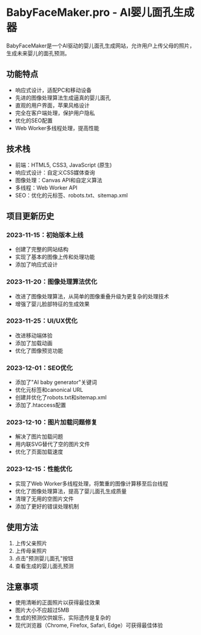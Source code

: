 # BabyFaceMaker.pro - AI婴儿面孔生成器

BabyFaceMaker是一个AI驱动的婴儿面孔生成网站，允许用户上传父母的照片，生成未来婴儿的面孔预测。

## 功能特点

- 响应式设计，适配PC和移动设备
- 先进的图像处理算法生成逼真的婴儿面孔
- 直观的用户界面，苹果风格设计
- 完全在客户端处理，保护用户隐私
- 优化的SEO配置
- Web Worker多线程处理，提高性能

## 技术栈

- 前端：HTML5, CSS3, JavaScript (原生)
- 响应式设计：自定义CSS媒体查询
- 图像处理：Canvas API和自定义算法
- 多线程：Web Worker API
- SEO：优化的元标签、robots.txt、sitemap.xml

## 项目更新历史

### 2023-11-15：初始版本上线
- 创建了完整的网站结构
- 实现了基本的图像上传和处理功能
- 添加了响应式设计

### 2023-11-20：图像处理算法优化
- 改进了图像处理算法，从简单的图像重叠升级为更复杂的处理技术
- 增强了婴儿脸部特征的生成效果

### 2023-11-25：UI/UX优化
- 改进移动端体验
- 添加了加载动画
- 优化了图像预览功能

### 2023-12-01：SEO优化
- 添加了"AI baby generator"关键词
- 优化元标签和canonical URL
- 创建并优化了robots.txt和sitemap.xml
- 添加了.htaccess配置

### 2023-12-10：图片加载问题修复
- 解决了图片加载问题
- 用内联SVG替代了空的图片文件
- 优化了页面加载速度

### 2023-12-15：性能优化
- 实现了Web Worker多线程处理，将繁重的图像计算移至后台线程
- 优化了图像处理算法，提高了婴儿面孔生成质量
- 清理了无用的空图片文件
- 添加了更好的错误处理机制

## 使用方法

1. 上传父亲照片
2. 上传母亲照片
3. 点击"预测婴儿面孔"按钮
4. 查看生成的婴儿面孔预测

## 注意事项

- 使用清晰的正面照片以获得最佳效果
- 图片大小不应超过5MB
- 生成的预测仅供娱乐，实际遗传是复杂的
- 现代浏览器（Chrome, Firefox, Safari, Edge）可获得最佳体验 